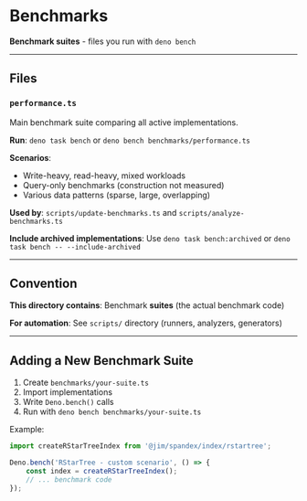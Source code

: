 # Benchmarks

**Benchmark suites** - files you run with `deno bench`

---

## Files

### `performance.ts`

Main benchmark suite comparing all active implementations.

**Run**: `deno task bench` or `deno bench benchmarks/performance.ts`

**Scenarios**:

- Write-heavy, read-heavy, mixed workloads
- Query-only benchmarks (construction not measured)
- Various data patterns (sparse, large, overlapping)

**Used by**: `scripts/update-benchmarks.ts` and `scripts/analyze-benchmarks.ts`

**Include archived implementations**: Use `deno task bench:archived` or `deno task bench -- --include-archived`

---

## Convention

**This directory contains**: Benchmark **suites** (the actual benchmark code)

**For automation**: See `scripts/` directory (runners, analyzers, generators)

---

## Adding a New Benchmark Suite

1. Create `benchmarks/your-suite.ts`
2. Import implementations
3. Write `Deno.bench()` calls
4. Run with `deno bench benchmarks/your-suite.ts`

Example:

```typescript
import createRStarTreeIndex from '@jim/spandex/index/rstartree';

Deno.bench('RStarTree - custom scenario', () => {
	const index = createRStarTreeIndex();
	// ... benchmark code
});
```
